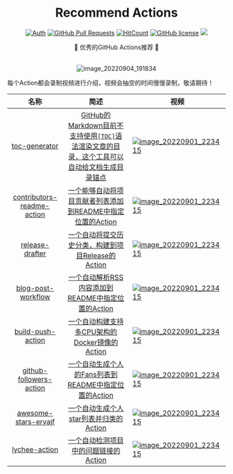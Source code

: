 <div align="center">
<h1>Recommend Actions</h1>

[![Auth](https://img.shields.io/badge/Auth-eryajf-ff69b4)](https://github.com/eryajf)
[![GitHub Pull Requests](https://img.shields.io/github/stars/eryajf/recommend-actions)](https://github.com/eryajf/recommend-actions/stargazers)
[![HitCount](https://views.whatilearened.today/views/github/eryajf/recommend-actions.svg)](https://github.com/eryajf/recommend-actions)
[![GitHub license](https://img.shields.io/github/license/eryajf/recommend-actions)](https://github.com/eryajf/recommend-actions/blob/main/LICENSE)
[![](https://img.shields.io/badge/Awesome-MyStarList-c780fa?logo=Awesome-Lists)](https://github.com/eryajf/awesome-stars-eryajf#readme)

<p> 🌉 优秀的GitHub Actions推荐 🌉</p>

<img src="https://camo.githubusercontent.com/82291b0fe831bfc6781e07fc5090cbd0a8b912bb8b8d4fec0696c881834f81ac/68747470733a2f2f70726f626f742e6d656469612f394575424971676170492e676966" width="800"  height="3">

![image_20220904_191834](https://cdn.staticaly.com/gh/eryajf/tu/main/img/image_20220904_191834.png)
</div>


每个Action都会录制视频进行介绍，视频会抽空的时间慢慢录制，敬请期待！

|                             名称                             |                             简述                             | 视频                                                         |
| :----------------------------------------------------------: | :----------------------------------------------------------: | ------------------------------------------------------------ |
| [toc-generator](https://github.com/technote-space/toc-generator) | [GitHub的Markdown目前不支持使用`[TOC]`语法渲染文章的目录，这个工具可以自动给文档生成目录锚点](https://wiki.eryajf.net/pages/226388/) | [![image_20220901_223415](https://cdn.staticaly.com/gh/eryajf/tu/main/img/image_20220901_223415.svg)](https://www.bilibili.com/video/BV1SP4y1o7uW) |
| [contributors-readme-action](https://github.com/akhilmhdh/contributors-readme-action) | [一个能够自动将项目贡献者列表添加到README中指定位置的Action](https://wiki.eryajf.net/pages/2cb154/) | [![image_20220901_223415](https://cdn.staticaly.com/gh/eryajf/tu/main/img/image_20220901_223415.svg)](https://www.bilibili.com/video/BV1SP4y1o7uW) |
| [release-drafter](https://github.com/release-drafter/release-drafter) | [一个自动将提交历史分类，构建到项目Release的Action](https://wiki.eryajf.net/pages/f3e878/) | [![image_20220901_223415](https://cdn.staticaly.com/gh/eryajf/tu/main/img/image_20220901_223415.svg)](https://www.bilibili.com/video/BV1SP4y1o7uW) |
| [blog-post-workflow](https://github.com/gautamkrishnar/blog-post-workflow) | [一个自动解析RSS内容添加到README中指定位置的Action](https://wiki.eryajf.net/pages/1b1ba3/) | [![image_20220901_223415](https://cdn.staticaly.com/gh/eryajf/tu/main/img/image_20220901_223415.svg)](https://www.bilibili.com/video/BV1SP4y1o7uW) |
| [build-push-action](https://github.com/docker/build-push-action) | [一个自动构建支持多CPU架构的Docker镜像的Action](https://wiki.eryajf.net/pages/5baf0a/) | [![image_20220901_223415](https://cdn.staticaly.com/gh/eryajf/tu/main/img/image_20220901_223415.svg)](https://www.bilibili.com/video/BV1SP4y1o7uW) |
| [github-followers-action](https://github.com/JieDing/github-followers-action) | [一个自动生成个人的Fans列表到README中指定位置的Action](https://wiki.eryajf.net/pages/db92f0/) | [![image_20220901_223415](https://cdn.staticaly.com/gh/eryajf/tu/main/img/image_20220901_223415.svg)](https://www.bilibili.com/video/BV1SP4y1o7uW) |
| [awesome-stars-eryajf](https://github.com/eryajf/awesome-stars-eryajf) | [一个自动生成个人star列表并归类的Action](https://wiki.eryajf.net/pages/4ba0f4/) | [![image_20220901_223415](https://cdn.staticaly.com/gh/eryajf/tu/main/img/image_20220901_223415.svg)](https://www.bilibili.com/video/BV1SP4y1o7uW) |
| [lychee-action](https://github.com/lycheeverse/lychee-action) | [一个自动检测项目中的问题链接的Action](https://wiki.eryajf.net/pages/c78b38/) | [![image_20220901_223415](https://cdn.staticaly.com/gh/eryajf/tu/main/img/image_20220901_223415.svg)](https://www.bilibili.com/video/BV1SP4y1o7uW) |

